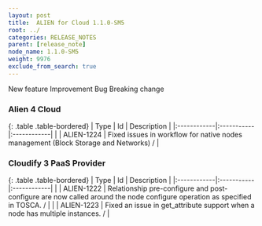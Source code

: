 ```yaml
---
layout: post
title:  ALIEN for Cloud 1.1.0-SM5
root: ../
categories: RELEASE_NOTES
parent: [release_note]
node_name: 1.1.0-SM5
weight: 9976
exclude_from_search: true
---
```





<i class="fa fa-plus text-success"></i> New feature <i class="fa fa-level-up text-primary"></i> Improvement  <i class="fa fa-bug text-danger"></i> Bug <i class="fa fa-exclamation-triangle text-warning"></i> Breaking change


### Alien 4 Cloud



  {: .table .table-bordered}
  | Type        | Id         | Description |
  |:------------|:-----------|:------------|
        |  <i class="fa fa-bug text-danger"></i> | ALIEN-1224 | Fixed issues in workflow for native nodes management (Block Storage and Networks) /  |
  


### Cloudify 3 PaaS Provider



  {: .table .table-bordered}
  | Type        | Id         | Description |
  |:------------|:-----------|:------------|
        |  <i class="fa fa-bug text-danger"></i> | ALIEN-1222 | Relationship pre-configure and post-configure are now called around the node configure operation as specified in TOSCA. /  |
    |  <i class="fa fa-bug text-danger"></i> | ALIEN-1223 | Fixed an issue in get_attribute support when a node has multiple instances. /  |
  

